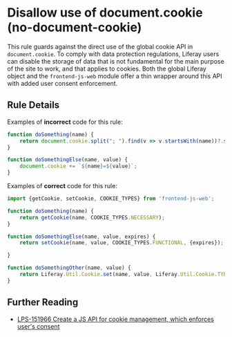 # Disallow use of document.cookie (no-document-cookie)

This rule guards against the direct use of the global cookie API in `document.cookie`. To comply with data protection regulations, Liferay users can disable the storage of data that is not fundamental for the main purpose of the site to work, and that applies to cookies. Both the global Liferay object and the `frontend-js-web` module offer a thin wrapper around this API with added user consent enforcement.

## Rule Details

Examples of **incorrect** code for this rule:

```js
function doSomething(name) {
	return document.cookie.split("; ").find(v => v.startsWith(name))?.split("=")[0];
}

function doSomethingElse(name, value) {
    document.cookie += `${name}=${value}`;
}
```

Examples of **correct** code for this rule:

```js
import {getCookie, setCookie, COOKIE_TYPES} from 'frontend-js-web';

function doSomething(name) {
	return getCookie(name, COOKIE_TYPES.NECESSARY);
}

function doSomethingElse(name, value, expires) {
	return setCookie(name, value, COOKIE_TYPES.FUNCTIONAL, {expires});

}

function doSomethingOther(name, value) {
	return Liferay.Util.Cookie.set(name, value, Liferay.Util.Cookie.TYPES.PERSONALIZATION);
}
```

## Further Reading

-   [LPS-151966 Create a JS API for cookie management, which enforces user's consent](https://issues.liferay.com/browse/LPS-151966)
